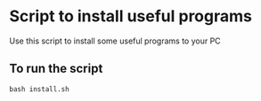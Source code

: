 # Script to install useful programs

Use this script to install some useful programs to your PC

## To run the script

`bash install.sh`
